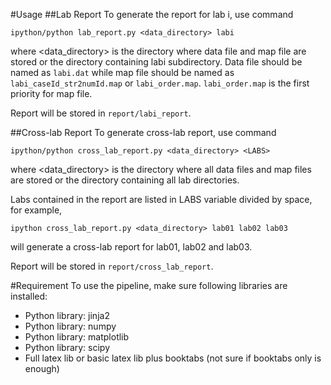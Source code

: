 #Usage
##Lab Report
To generate the report for lab i, use command

```
ipython/python lab_report.py <data_directory> labi
```
where <data_directory> is the directory where data file and map file are stored or the directory containing labi subdirectory. Data file should be named as ```labi.dat``` while map file should be named as ```labi_caseId_str2numId.map``` or ```labi_order.map```. ```labi_order.map``` is the first priority for map file.

Report will be stored in ```report/labi_report```.

##Cross-lab Report
To generate cross-lab report, use command

```
ipython/python cross_lab_report.py <data_directory> <LABS>
```
where <data_directory> is the directory where all data files and map files are stored or the directory containing all lab directories.

Labs contained in the report are listed in LABS variable divided by space, for example,

```
ipython cross_lab_report.py <data_directory> lab01 lab02 lab03
```
will generate a cross-lab report for lab01, lab02 and lab03.

Report will be stored in ```report/cross_lab_report```.

#Requirement
To use the pipeline, make sure following libraries are installed:

- Python library: jinja2
- Python library: numpy
- Python library: matplotlib
- Python library: scipy
- Full latex lib or basic latex lib plus booktabs (not sure if booktabs only is enough)
